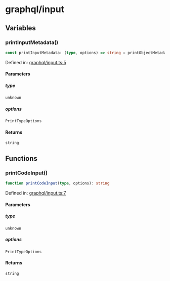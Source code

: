 # graphql/input

## Variables

### printInputMetadata()

```ts
const printInputMetadata: (type, options) => string = printObjectMetadata;
```

Defined in: [graphql/input.ts:5](https://github.com/graphql-markdown/graphql-markdown/blob/main/packages/printer-legacy/src/graphql/input.ts#L5)

#### Parameters

##### type

`unknown`

##### options

`PrintTypeOptions`

#### Returns

`string`

## Functions

### printCodeInput()

```ts
function printCodeInput(type, options): string
```

Defined in: [graphql/input.ts:7](https://github.com/graphql-markdown/graphql-markdown/blob/main/packages/printer-legacy/src/graphql/input.ts#L7)

#### Parameters

##### type

`unknown`

##### options

`PrintTypeOptions`

#### Returns

`string`
